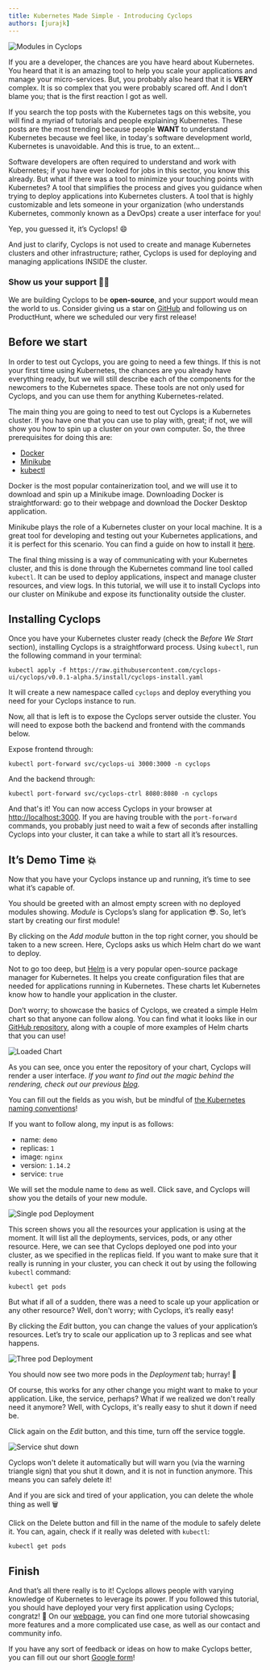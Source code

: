 ```yaml
---
title: Kubernetes Made Simple - Introducing Cyclops
authors: [jurajk]
---
```


![Modules in Cyclops](../../static/img/2024-1-3-cyclops-overview/cyclops_overview_1.png)

If you are a developer, the chances are you have heard about Kubernetes. You heard that it is an amazing tool to help 
you scale your applications and manage your micro-services. But, you probably also heard that it is **VERY** complex. 
It is so complex that you were probably scared off. And I don’t blame you; that is the first reaction I got as well.

If you search the top posts with the Kubernetes tags on this website, you will find a myriad of tutorials and people 
explaining Kubernetes. These posts are the most trending because people **WANT** to understand Kubernetes because we 
feel like, in today's software development world, Kubernetes is unavoidable. And this is true, to an extent…

Software developers are often required to understand and work with Kubernetes; if you have ever looked for jobs in this 
sector, you know this already. But what if there was a tool to minimize your touching points with Kubernetes? A tool 
that simplifies the process and gives you guidance when trying to deploy applications into Kubernetes clusters. A tool 
that is highly customizable and lets someone in your organization (who understands Kubernetes, commonly known as a 
DevOps) create a user interface for you!

Yep, you guessed it, it’s Cyclops! 😄

And just to clarify, Cyclops is not used to create and manage Kubernetes clusters and other infrastructure; rather, 
Cyclops is used for deploying and managing applications INSIDE the cluster.

### Show us your support 🙏🏻

We are building Cyclops to be **open-source**, and your support would mean the world to us. Consider giving us a star 
on [GitHub](https://github.com/cyclops-ui/cyclops) and following us on ProductHunt, where we scheduled our very 
first release!

## Before we start

In order to test out Cyclops, you are going to need a few things. If this is not your first time using Kubernetes, the 
chances are you already have everything ready, but we will still describe each of the components for the newcomers to 
the Kubernetes space. These tools are not only used for Cyclops, and you can use them for anything Kubernetes-related.

The main thing you are going to need to test out Cyclops is a Kubernetes cluster. If you have one that you can use to 
play with, great; if not, we will show you how to spin up a cluster on your own computer. So, the three prerequisites 
for doing this are:

- [Docker](https://www.docker.com/products/docker-desktop/)
- [Minikube](https://minikube.sigs.k8s.io/docs/)
- [kubectl](https://kubernetes.io/docs/tasks/tools/)

Docker is the most popular containerization tool, and we will use it to download and spin up a Minikube image. 
Downloading Docker is straightforward: go to their webpage and download the Docker Desktop application.

Minikube plays the role of a Kubernetes cluster on your local machine. It is a great tool for developing and 
testing out your Kubernetes applications, and it is perfect for this scenario. You can find a guide on how to install 
it [here](https://minikube.sigs.k8s.io/docs/start/).

The final thing missing is a way of communicating with your Kubernetes cluster, and this is done through the Kubernetes 
command line tool called `kubectl`. It can be used to deploy applications, inspect and manage cluster resources, and 
view logs. In this tutorial, we will use it to install Cyclops into our cluster on Minikube and expose its 
functionality outside the cluster.

## Installing Cyclops

Once you have your Kubernetes cluster ready (check the *Before We Start* section), installing Cyclops is a 
straightforward process. Using `kubectl`, run the following command in your terminal:

```
kubectl apply -f https://raw.githubusercontent.com/cyclops-ui/cyclops/v0.0.1-alpha.5/install/cyclops-install.yaml
```

It will create a new namespace called `cyclops` and deploy everything you need for your Cyclops instance to run.

Now, all that is left is to expose the Cyclops server outside the cluster. You will need to expose both the backend and 
frontend with the commands below.

Expose frontend through:

```
kubectl port-forward svc/cyclops-ui 3000:3000 -n cyclops
```

And the backend through:

```
kubectl port-forward svc/cyclops-ctrl 8080:8080 -n cyclops
```

And that's it! You can now access Cyclops in your browser at [http://localhost:3000](http://localhost:3000/).
If you are having trouble with the `port-forward` commands, you probably just need to wait a few of seconds after 
installing Cyclops into your cluster, it can take a while to start all it’s resources.

## It’s Demo Time 💥

Now that you have your Cyclops instance up and running, it’s time to see what it’s capable of.

You should be greeted with an almost empty screen with no deployed modules showing. *Module* is Cyclops’s slang for 
application 😎. So, let’s start by creating our first module!

By clicking on the *Add module* button in the top right corner, you should be taken to a new screen. Here, Cyclops asks 
us which Helm chart do we want to deploy.

Not to go too deep, but [Helm](https://helm.sh/) is a very popular open-source package manager for Kubernetes. It helps 
you create configuration files that are needed for applications running in Kubernetes. These charts let Kubernetes know 
how to handle your application in the cluster.

Don’t worry; to showcase the basics of Cyclops, we created a simple Helm chart so that anyone can follow along. You can 
find what it looks like in our [GitHub repository](https://github.com/cyclops-ui/templates/tree/main/demo), along with 
a couple of more examples of Helm charts that you can use!

![Loaded Chart](../../static/img/2024-1-3-cyclops-overview/cyclops_overview_2.png)

As you can see, once you enter the repository of your chart, Cyclops will render a user interface.  *If you want to 
find out the magic behind the rendering, check out our previous 
[blog](https://dev.to/cyclops-ui/how-cyclops-utilizes-json-schema-to-deliver-dynamical-ui-49e).*

You can fill out the fields as you wish, but be mindful of 
[the Kubernetes naming conventions](https://kubernetes.io/docs/concepts/overview/working-with-objects/names/)!

If you want to follow along, my input is as follows:

- name: `demo`
- replicas: `1`
- image: `nginx`
- version: `1.14.2`
- service: `true`

We will set the module name to `demo` as well. Click save, and Cyclops will show you the details of your new module.

![Single pod Deployment](../../static/img/2024-1-3-cyclops-overview/cyclops_overview_3.png)

This screen shows you all the resources your application is using at the moment. It will list all the deployments, 
services, pods, or any other resource. Here, we can see that Cyclops deployed one pod into your cluster, as we specified 
in the replicas field. If you want to make sure that it really is running in your cluster, you can check it out by using 
the following `kubectl` command:

```
kubectl get pods
```

But what if all of a sudden, there was a need to scale up your application or any other resource? Well, don't worry; 
with Cyclops, it’s really easy!

By clicking the *Edit* button, you can change the values of your application’s resources. Let’s try to scale our 
application up to 3 replicas and see what happens.

![Three pod Deployment](../../static/img/2024-1-3-cyclops-overview/cyclops_overview_4.png)

You should now see two more pods in the *Deployment* tab; hurray! 🎉

Of course, this works for any other change you might want to make to your application. Like, the service, perhaps? What 
if we realized we don't really need it anymore? Well, with Cyclops, it's really easy to shut it down if need be.

Click again on the *Edit* button, and this time, turn off the service toggle.

![Service shut down](../../static/img/2024-1-3-cyclops-overview/cyclops_overview_5.png)

Cyclops won't delete it automatically but will warn you (via the warning triangle sign) that you shut it down, and it is 
not in function anymore. This means you can safely delete it!

And if you are sick and tired of your application, you can delete the whole thing as well 🗑️

Click on the Delete button and fill in the name of the module to safely delete it. You can, again, check if it really 
was deleted with `kubectl`:

```
kubectl get pods
```

## Finish

And that’s all there really is to it! Cyclops allows people with varying knowledge of Kubernetes to leverage its power. 
If you followed this tutorial, you should have deployed your very first application using Cyclops; congratz! 🎉 On our 
[webpage](https://cyclops-ui.com/), you can find one more tutorial showcasing more features and a more complicated use 
case, as well as our contact and community info.

If you have any sort of feedback or ideas on how to make Cyclops better, you can fill out our short 
[Google form](https://forms.gle/jrwcBHRtpwmK91v47)!
